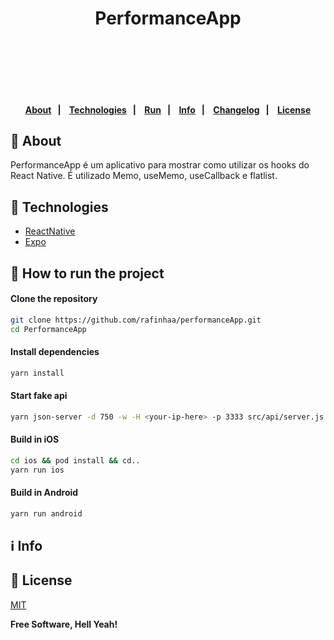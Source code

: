 <h4 align="center">
    <h1 align="center">
      PerformanceApp
    </h1>
    <br><br>
</h4>

<h4 align="center">
    <br><br>
    <p align="center">
      <a href="#-about">About</a>&nbsp;&nbsp;&nbsp;|&nbsp;&nbsp;&nbsp;
      <a href="#-technologies">Technologies</a>&nbsp;&nbsp;&nbsp;|&nbsp;&nbsp;&nbsp;
      <a href="#-how-to-run-the-project">Run</a>&nbsp;&nbsp;&nbsp;|&nbsp;&nbsp;&nbsp;
      <a href="#-info">Info</a>&nbsp;&nbsp;&nbsp;|&nbsp;&nbsp;&nbsp;
      <a href="#-changelog">Changelog</a>&nbsp;&nbsp;&nbsp;|&nbsp;&nbsp;&nbsp;
      <a href="#-license">License</a>
  </p>
</h4>

## 🔖 About

PerformanceApp é um aplicativo para mostrar como utilizar os hooks do React Native.
É utilizado Memo, useMemo, useCallback e flatlist.

## 🚀 Technologies

- [ReactNative](https://reactnative.dev/)
- [Expo](https://expo.io/)

## 🏁 How to run the project

#### Clone the repository

```bash
git clone https://github.com/rafinhaa/performanceApp.git
cd PerformanceApp
```

#### Install dependencies

```bash
yarn install
```

#### Start fake api

```bash
yarn json-server -d 750 -w -H <your-ip-here> -p 3333 src/api/server.js
```

#### Build in iOS

```bash
cd ios && pod install && cd..
yarn run ios
```

#### Build in Android

```bash
yarn run android
```

## ℹ️ Info

## 📝 License

[MIT](LICENSE)

**Free Software, Hell Yeah!**
